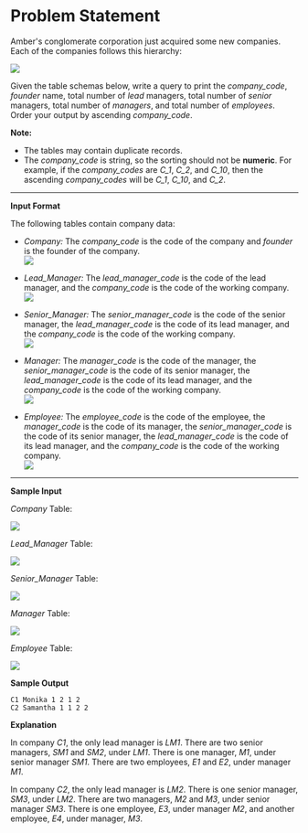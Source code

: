 
# Problem Statement

Amber's conglomerate corporation just acquired some new companies. Each of the companies follows this hierarchy:  

![](https://s3.amazonaws.com/hr-challenge-images/19505/1458531031-249df3ae87-ScreenShot2016-03-21at8.59.56AM.png)

Given the table schemas below, write a query to print the  _company_code_,  _founder_  name, total number of  _lead_  managers, total number of  _senior_  managers, total number of  _managers_, and total number of  _employees_. Order your output by ascending  _company_code_.

**Note:**

-   The tables may contain duplicate records.
-   The  _company_code_  is string, so the sorting should not be  **numeric**. For example, if the  _company_codes_  are  _C_1_,  _C_2_, and  _C_10_, then the ascending  _company_codes_  will be  _C_1_,  _C_10_, and  _C_2_.

----------

**Input Format**

The following tables contain company data:

-   _Company:_  The  _company_code_  is the code of the company and  _founder_  is the founder of the company.  
![](https://s3.amazonaws.com/hr-challenge-images/19505/1458531125-deb0a57ae1-ScreenShot2016-03-21at8.50.04AM.png)
    
-   _Lead_Manager:_  The  _lead_manager_code_  is the code of the lead manager, and the  _company_code_  is the code of the working company.  
![](https://s3.amazonaws.com/hr-challenge-images/19505/1458534960-2c6d764e3c-ScreenShot2016-03-21at8.50.12AM.png)
    
-   _Senior_Manager:_  The  _senior_manager_code_  is the code of the senior manager, the  _lead_manager_code_  is the code of its lead manager, and the  _company_code_  is the code of the working company.  
![](https://s3.amazonaws.com/hr-challenge-images/19505/1458534973-6548194998-ScreenShot2016-03-21at8.50.21AM.png)
    
-   _Manager:_  The  _manager_code_  is the code of the manager, the  _senior_manager_code_  is the code of its senior manager, the  _lead_manager_code_  is the code of its lead manager, and the  _company_code_  is the code of the working company.  
![](https://s3.amazonaws.com/hr-challenge-images/19505/1458534988-7fc0af46ce-ScreenShot2016-03-21at8.50.29AM.png)
    
-   _Employee:_  The  _employee_code_  is the code of the employee, the  _manager_code_  is the code of its manager, the  _senior_manager_code_  is the code of its senior manager, the  _lead_manager_code_  is the code of its lead manager, and the  _company_code_  is the code of the working company.  
![](https://s3.amazonaws.com/hr-challenge-images/19505/1458535002-d47f63cbb4-ScreenShot2016-03-21at8.50.41AM.png)
    

----------

**Sample Input**

_Company_  Table:  

![](https://s3.amazonaws.com/hr-challenge-images/19505/1458535049-2a207c44b3-ScreenShot2016-03-21at8.50.52AM.png)  

_Lead_Manager_  Table:  

![](https://s3.amazonaws.com/hr-challenge-images/19505/1458535073-919107f639-ScreenShot2016-03-21at8.51.03AM.png)  

_Senior_Manager_  Table:  

![](https://s3.amazonaws.com/hr-challenge-images/19505/1458535111-b1c48335b3-ScreenShot2016-03-21at8.51.15AM.png)  

_Manager_  Table:  

![](https://s3.amazonaws.com/hr-challenge-images/19505/1458535122-888f4bf340-ScreenShot2016-03-21at8.51.26AM.png)  

_Employee_  Table:  

![](https://s3.amazonaws.com/hr-challenge-images/19505/1458535134-878767e0d9-ScreenShot2016-03-21at8.51.52AM.png)

**Sample Output**

```
C1 Monika 1 2 1 2
C2 Samantha 1 1 2 2

```

**Explanation**

In company  _C1_, the only lead manager is  _LM1_. There are two senior managers,  _SM1_  and  _SM2_, under  _LM1_. There is one manager,  _M1_, under senior manager  _SM1_. There are two employees,  _E1_  and  _E2_, under manager  _M1_.

In company  _C2_, the only lead manager is  _LM2_. There is one senior manager,  _SM3_, under  _LM2_. There are two managers,  _M2_  and  _M3_, under senior manager  _SM3_. There is one employee,  _E3_, under manager  _M2_, and another employee,  _E4_, under manager,  _M3_.
